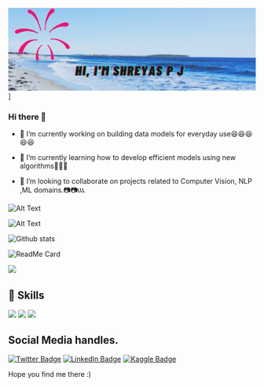 ![Shreyas' GitHub Banner](newpic.jpg)]


### Hi there 👋

<!--
**shreyaspj20/shreyaspj20** is a ✨ _special_ ✨ repository because its `README.md` (this file) appears on your GitHub profile.
-->
- 🔭 I’m currently working on building data models for everyday use😆😆😆😆😆

- 🌱 I’m currently learning how to develop efficient models using new algorithms👲👲👲

- 👯 I’m looking to collaborate on projects related to Computer Vision, NLP ,ML domains.📷📷📞📞📞

![Alt Text](https://media.giphy.com/media/5dYeglPmPC5lL7xYhs/giphy.gif)


![Alt Text](https://media.giphy.com/media/mG1MxDDEMSAVkF7da3/giphy.gif)

![Github stats](https://github-readme-stats.vercel.app/api?username=shreyaspj20)

![ReadMe Card](https://github-readme-stats.vercel.app/api/pin/?username=shreyaspj20&repo=Music-recommendation-system)

![](https://komarev.com/ghpvc/?username=shreyaspj20)


## 💼 Skills

![](https://img.shields.io/badge/Code-Python-informational?style=flat&logo=angular&logoColor=white&color=4AB197)
![](https://img.shields.io/badge/Tools-Tensorflow-informational?style=flat&logo=docker&logoColor=white&color=4AB197)
![](https://img.shields.io/badge/Tools-Pytorch-informational?style=flat&logo=Pivotal-Tracker&logoColor=white&color=4AB197)


## Social Media handles.
[![Twitter Badge](https://img.shields.io/badge/Twitter-Profile-informational?style=flat&logo=twitter&logoColor=white&color=1CA2F1)](https://twitter.com/pj_shreyas)
[![LinkedIn Badge](https://img.shields.io/badge/LinkedIn-Profile-informational?style=flat&logo=linkedin&logoColor=white&color=0D76A8)](https://www.linkedin.com/in/shreyas-pj-39523619b/)
[![Kaggle Badge](https://img.shields.io/badge/Kaggle-Profile-informational?style=flat&logo=kaggle&logoColor=white&color=1CA2F1)](https://www.kaggle.com/shreyaspj)

Hope you find me there :)
